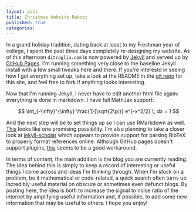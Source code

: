 ```yaml
---
layout: post
title: Christmas Website Reboot
published: true
categories:
---
```


In a grand holiday tradition, dating back at least to my Freshman year of college, I spent the past three days completely re-designing my website.
As of this afternoon ``ditraglia.com`` is now powered by [Jekyll](http://jekyllrb) and served up by [GitHub Pages](https://pages.github.com).
I'm running something very close to the baseline Jekyll install with a few small tweaks here and there.
If you're interestd in seeing how I got everything set up, take a look at the README in the [git repo](https://github.com/fditraglia/fditraglia.github.io) for this site, and feel free to fork if anything looks interesting.

Now that I'm running Jekyll, I never have to edit another html file again: everything is done in markdown.
I have full MathJax support:

$$ \int_{-\infty}^{\infty} \frac{1}{\sqrt{2\pi}} e^{-x^2/2} \; dx = 1 $$

And the next step will be to set things up so I can use RMarkdown as well.
[This](https://github.com/atbradley/jekyll-rmarkdown) looks like one promising possibility.
I'm also planning to take a closer look at [jekyll-scholar](https://github.com/inukshuk/jekyll-scholar) which appears to provide support for parsing BibTeX to properly format references online.
Although GitHub pages doesn't support plugins, [this](http://charliepark.org/jekyll-with-plugins/) seems to be a good workaround.

In terms of content, the main addition is the blog you are currently reading.
The idea behind this is simply to keep a record of interesting or useful things I come across and ideas I'm thinking through.
When I'm stuck on a problem, be it mathematical or code-related, a quick search often turns up incredibly useful material on obscure or sometimes even defunct blogs.
By posting here, the idea is both to increase the signal to noise ratio of the internet by amplifying useful information and, if possible, to add some new information that may be useful to others.
I hope you enjoy!
